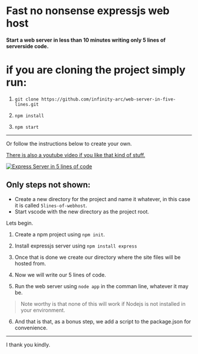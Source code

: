 # Fast no nonsense expressjs web host
#### Start a web server in less than 10 minutes writing only 5 lines of serverside code.

# if you are cloning the project simply run:

1. `git clone https://github.com/infinity-arc/web-server-in-five-lines.git`

2. `npm install`

3. `npm start`

---

Or follow the instructions below to create your own. 

[There is also a youtube video if you like that kind of stuff.](ttps://youtu.be/LbX3hdYNSaY)

[![Express Server in 5 lines of code](https://cdn-cloudflare.ga/assets/misc/web-server-5-lines.png)](https://youtu.be/LbX3hdYNSaY)

## Only steps not shown:

* Create a new directory for the project and name it whatever, in this case it is called `5lines-of-webhost`.
* Start vscode with the new directory as the project root.

Lets begin.

1. Create a npm project using `npm init`.

2. Install expressjs server using `npm install express`

3. Once that is done we create our directory where the site files will be hosted from.

4. Now we will write our 5 lines of code.

5. Run the web server using `node app` in the comman line, whatever it may be.

> Note worthy is that none of this will work if Nodejs is not installed in your environment.

6. And that is that, as a bonus step, we add a script to the package.json for convenience.

---

I thank you kindly.
